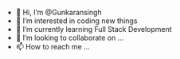 - 👋 Hi, I’m @Gunkaransingh
- 👀 I’m interested in coding new things 
- 🌱 I’m currently learning Full Stack Development 
- 💞️ I’m looking to collaborate on ...
- 📫 How to reach me ...

<!---
Gunkaransingh/Gunkaransingh is a ✨ special ✨ repository because its `README.md` (this file) appears on your GitHub profile.
You can click the Preview link to take a look at your changes.
--->

